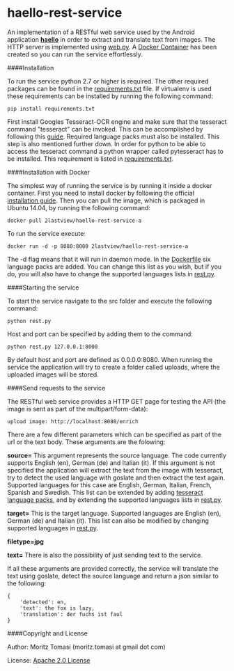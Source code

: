 haello-rest-service
===================

An implementation of a RESTful web service used by the Android application [**haello**](https://github.com/2lastview/haello-Android-Application)
in order to extract and translate text from images. The HTTP server is implemented using [web.py](http://webpy.org/). A [Docker Container](https://registry.hub.docker.com/u/2lastview/haello-rest-service/)
has been created so you can run the service effortlessly.

####Installation

To run the service python 2.7 or higher is required. The other required packages can be found in the [requirements.txt](https://github.com/2lastview/haello-Rest-Service/blob/master/requirements.txt)
file. If virtualenv is used these requirements can be installed by running the following command:

    pip install requirements.txt

First install Googles Tesseract-OCR engine and make sure that the tesseract command "tesseract" can be invoked.
This can be accomplished by following this [guide](https://code.google.com/p/tesseract-ocr/wiki/ReadMe). Required language
packs must also be installed. This step is also mentioned further down. In order for python to be able to
access the tesseract command a python wrapper called pytesseract has to be installed. This requirement is listed in
[requirements.txt](https://github.com/2lastview/haello-Rest-Service/blob/master/requirements.txt).

####Installation with Docker

The simplest way of running the service is by running it inside a docker container. First you need to install docker
by following the official [installation guide](https://docs.docker.com/installation/#installation). Then you can pull
the image, which is packaged in Ubuntu 14.04, by running the following command:

    docker pull 2lastview/haello-rest-service-a

To run the service execute:

    docker run -d -p 8080:8080 2lastview/haello-rest-service-a

The -d flag means that it will run in daemon mode. In the [Dockerfile](https://github.com/2lastview/haello-Rest-Service/blob/master/Dockerfile)
six language packs are added. You can change this list as you wish, but if you do, you will also have to change the supported
languages lists in [rest.py](https://github.com/2lastview/haello-Rest-Service/blob/master/src/rest.py).

####Starting the service

To start the service navigate to the src folder and execute the following command:

    python rest.py

Host and port can be specified by adding them to the command:

    python rest.py 127.0.0.1:8000

By default host and port are defined as 0.0.0.0:8080. When running the service the application will try to create a
folder called uploads, where the uploaded images will be stored.

####Send requests to the service

The RESTful web service provides a HTTP GET page for testing the API (the image is sent as part of the multipart/form-data):

    upload image: http://localhost:8080/enrich

There are a few different parameters which can be specified as part of the url or the text body. These arguments
are the folowing:

**source=**
This argument represents the source language. The code currently supports English (en), German (de) and Italian (it).
If this argument is not specified the application will extract the text from the image with tesseract, try to detect
the used language with goslate and then extract the text again. Supported languages for this case are English,
German, Italian, French, Spanish and Swedish. This list can be extended by adding [tesseract language packs](https://code.google.com/p/tesseract-ocr/downloads/list),
and by extending the supported languages lists in [rest.py](https://github.com/2lastview/haello-Rest-Service/blob/master/src/rest.py).

**target=**
This is the target language. Supported languages are English (en), German (de) and Italian (it). This list can also be modified
by changing supported languages in [rest.py](https://github.com/2lastview/haello-Rest-Service/blob/master/src/rest.py).

**filetype=jpg**

**text=**
There is also the possibility of just sending text to the service.

If all these arguments are provided correctly, the service will translate the text using goslate, detect the source language
and return a json similar to the following:

    {
        'detected': en,
        'text': the fox is lazy,
        'translation': der fuchs ist faul
    }

####Copyright and License

Author: Moritz Tomasi (moritz.tomasi at gmail dot com)

License: [Apache 2.0 License](https://github.com/2lastview/haello-Rest-Service/blob/master/LICENSE)
